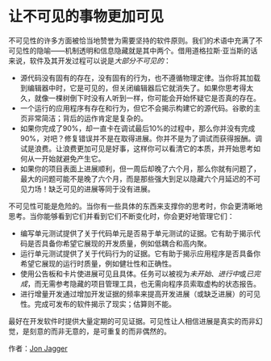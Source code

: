 # 让不可见的事物更加可见

不可见性的许多方面被恰当地赞誉为需要坚持的软件原则。我们的术语中充满了不可见性的隐喻——机制透明和信息隐藏就是其中两个。借用道格拉斯·亚当斯的话来说，软件及其开发过程可以说是*大部分不可见的*：

- 源代码没有固有的存在，没有固有的行为，也不遵循物理定律。当你将其加载到编辑器中时，它是可见的，但关闭编辑器后它就消失了。如果你思考得太久，就像一棵树倒下时没有人听到一样，你可能会开始怀疑它是否真的存在。
- 一个运行的应用程序有存在和行为，但它不会揭示构建它的源代码。谷歌的主页非常简洁；背后的运作肯定是复杂的。
- 如果你完成了90%，却一直卡在调试最后10%的过程中，那么你并没有完成90%，对吧？修复错误并不是在取得进展。你并不是为了调试而获得报酬。调试是浪费。让浪费更加可见是好事，这样你可以看清它的本质，并开始思考如何从一开始就避免产生它。
- 如果你的项目表面上进展顺利，但一周后却晚了六个月，那么你就有问题了，最大的问题可能不是晚了六个月，而是那些强大到足以隐藏六个月延迟的不可见力场！缺乏可见的进展等同于没有进展。

不可见性可能是危险的。当你有一些具体的东西来支撑你的思考时，你会更清晰地思考。当你能够看到它们并看到它们不断变化时，你会更好地管理它们：

- 编写单元测试提供了关于代码单元是否易于单元测试的证据。它有助于揭示代码是否具备你希望它展现的开发质量，例如低耦合和高内聚。
- 运行单元测试提供了关于代码行为的证据。它有助于揭示应用程序是否具备你希望它展现的运行时质量，例如健壮性和正确性。
- 使用公告板和卡片使进展可见且具体。任务可以被视为*未开始*、*进行中*或*已完成*，而无需参考隐藏的项目管理工具，也无需向程序员索取虚构的状态报告。
- 进行增量开发通过增加开发证据的频率来提高开发进展（或缺乏进展）的可见性。完成可发布的软件揭示了现实；估算则不能。

最好在开发软件时提供大量定期的可见证据。可见性让人相信进展是真实的而非幻觉，是刻意的而非无意的，是可重复的而非偶然的。

作者：[Jon Jagger](http://programmer.97things.oreilly.com/wiki/index.php/Jon_Jagger)